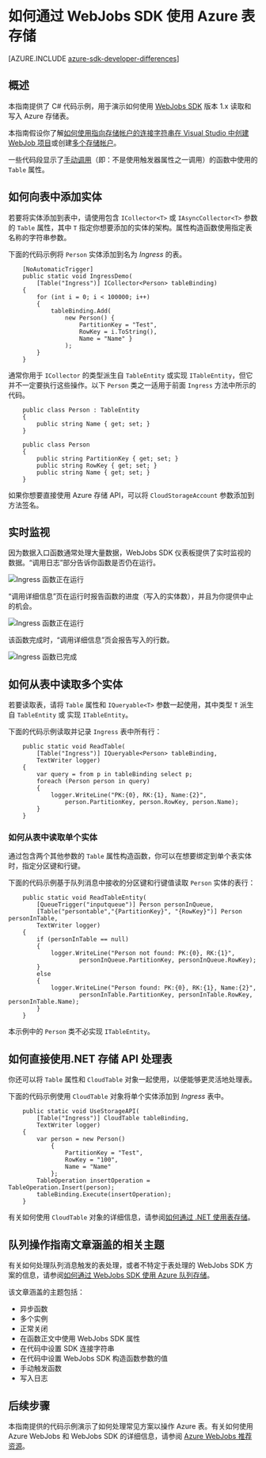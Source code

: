 <properties 
	pageTitle="如何通过 WebJobs SDK 使用 Azure 表存储" 
	description="了解如何通过 WebJobs SDK 使用 Azure 表存储。创建表，将实体添加到表，并读取现有表。" 
	services="app-service\web, storage" 
	documentationCenter=".net" 
	authors="tdykstra" 
	manager="wpickett" 
	editor="jimbe"/>

<tags 
	ms.service="app-service-web" 
	ms.workload="web" 
	ms.tgt_pltfrm="na" 
	ms.devlang="dotnet" 
	ms.topic="article" 
	ms.date="06/01/2016" 
	wacn.date="12/16/2016" 
	ms.author="tdykstra"/>

# 如何通过 WebJobs SDK 使用 Azure 表存储

[AZURE.INCLUDE [azure-sdk-developer-differences](../../includes/azure-sdk-developer-differences.md)]

## 概述

本指南提供了 C# 代码示例，用于演示如何使用 [WebJobs SDK](/documentation/articles/websites-dotnet-webjobs-sdk/) 版本 1.x 读取和写入 Azure 存储表。

本指南假设你了解[如何使用指向存储帐户的连接字符串在 Visual Studio 中创建 WebJob 项目](/documentation/articles/websites-dotnet-webjobs-sdk-get-started/)或创建[多个存储帐户](https://github.com/Azure/azure-webjobs-sdk/blob/master/test/Microsoft.Azure.WebJobs.Host.EndToEndTests/MultipleStorageAccountsEndToEndTests.cs)。
		
一些代码段显示了[手动调用](/documentation/articles/websites-dotnet-webjobs-sdk-storage-queues-how-to/#manual)（即：不是使用触发器属性之一调用）的函数中使用的 `Table` 属性。

## <a id="ingress"></a>如何向表中添加实体

若要将实体添加到表中，请使用包含 `ICollector<T>` 或 `IAsyncCollector<T>` 参数的 `Table` 属性，其中 `T` 指定你想要添加的实体的架构。属性构造函数使用指定表名称的字符串参数。

下面的代码示例将 `Person` 实体添加到名为 *Ingress* 的表。

		[NoAutomaticTrigger]
		public static void IngressDemo(
		    [Table("Ingress")] ICollector<Person> tableBinding)
		{
		    for (int i = 0; i < 100000; i++)
		    {
		        tableBinding.Add(
		            new Person() { 
		                PartitionKey = "Test", 
		                RowKey = i.ToString(), 
		                Name = "Name" }
		            );
		    }
		}

通常你用于 `ICollector` 的类型派生自 `TableEntity` 或实现 `ITableEntity`，但它并不一定要执行这些操作。以下 `Person` 类之一适用于前面 `Ingress` 方法中所示的代码。

		public class Person : TableEntity
		{
		    public string Name { get; set; }
		}

		public class Person
		{
		    public string PartitionKey { get; set; }
		    public string RowKey { get; set; }
		    public string Name { get; set; }
		}

如果你想要直接使用 Azure 存储 API，可以将 `CloudStorageAccount` 参数添加到方法签名。

## <a id="monitor"></a>实时监视

因为数据入口函数通常处理大量数据，WebJobs SDK 仪表板提供了实时监视的数据。“调用日志”部分告诉你函数是否仍在运行。

![Ingress 函数正在运行](./media/websites-dotnet-webjobs-sdk-storage-tables-how-to/ingressrunning.png)

“调用详细信息”页在运行时报告函数的进度（写入的实体数），并且为你提供中止的机会。

![Ingress 函数正在运行](./media/websites-dotnet-webjobs-sdk-storage-tables-how-to/ingressprogress.png)

该函数完成时，“调用详细信息”页会报告写入的行数。

![Ingress 函数已完成](./media/websites-dotnet-webjobs-sdk-storage-tables-how-to/ingresssuccess.png)

## <a id="multiple"></a>如何从表中读取多个实体

若要读取表，请将 `Table` 属性和 `IQueryable<T>` 参数一起使用，其中类型 `T` 派生自 `TableEntity` 或 实现 `ITableEntity`。

下面的代码示例读取并记录 `Ingress` 表中所有行：
 
		public static void ReadTable(
		    [Table("Ingress")] IQueryable<Person> tableBinding,
		    TextWriter logger)
		{
		    var query = from p in tableBinding select p;
		    foreach (Person person in query)
		    {
		        logger.WriteLine("PK:{0}, RK:{1}, Name:{2}", 
		            person.PartitionKey, person.RowKey, person.Name);
		    }
		}

### <a id="readone"></a>如何从表中读取单个实体

通过包含两个其他参数的 `Table` 属性构造函数，你可以在想要绑定到单个表实体时，指定分区键和行键。

下面的代码示例基于队列消息中接收的分区键和行键值读取 `Person` 实体的表行：

		public static void ReadTableEntity(
		    [QueueTrigger("inputqueue")] Person personInQueue,
		    [Table("persontable","{PartitionKey}", "{RowKey}")] Person personInTable,
		    TextWriter logger)
		{
		    if (personInTable == null)
		    {
		        logger.WriteLine("Person not found: PK:{0}, RK:{1}",
		                personInQueue.PartitionKey, personInQueue.RowKey);
		    }
		    else
		    {
		        logger.WriteLine("Person found: PK:{0}, RK:{1}, Name:{2}",
		                personInTable.PartitionKey, personInTable.RowKey, personInTable.Name);
		    }
		}


本示例中的 `Person` 类不必实现 `ITableEntity`。

## <a id="storageapi"></a>如何直接使用.NET 存储 API 处理表

你还可以将 `Table` 属性和 `CloudTable` 对象一起使用，以便能够更灵活地处理表。

下面的代码示例使用 `CloudTable` 对象将单个实体添加到 *Ingress* 表中。
 
		public static void UseStorageAPI(
		    [Table("Ingress")] CloudTable tableBinding,
		    TextWriter logger)
		{
		    var person = new Person()
		        {
		            PartitionKey = "Test",
		            RowKey = "100",
		            Name = "Name"
		        };
		    TableOperation insertOperation = TableOperation.Insert(person);
		    tableBinding.Execute(insertOperation);
		}

有关如何使用 `CloudTable` 对象的详细信息，请参阅[如何通过 .NET 使用表存储](/documentation/articles/storage-dotnet-how-to-use-tables/)。

## <a id="queues"></a>队列操作指南文章涵盖的相关主题

有关如何处理队列消息触发的表处理，或者不特定于表处理的 WebJobs SDK 方案的信息，请参阅[如何通过 WebJobs SDK 使用 Azure 队列存储](/documentation/articles/websites-dotnet-webjobs-sdk-storage-queues-how-to/)。

该文章涵盖的主题包括：

* 异步函数
* 多个实例
* 正常关闭
* 在函数正文中使用 WebJobs SDK 属性
* 在代码中设置 SDK 连接字符串
* 在代码中设置 WebJobs SDK 构造函数参数的值
* 手动触发函数
* 写入日志

## <a id="nextsteps"></a>后续步骤

本指南提供的代码示例演示了如何处理常见方案以操作 Azure 表。有关如何使用 Azure WebJobs 和 WebJobs SDK 的详细信息，请参阅 [Azure WebJobs 推荐资源](/documentation/articles/websites-webjobs-resources/)。
 

<!---HONumber=Mooncake_Quality_Review_1202_2016-->